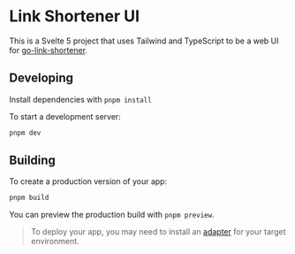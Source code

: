 # Link Shortener UI

This is a Svelte 5 project that uses Tailwind and TypeScript to be a web UI for [go-link-shortener](https://github.com/jerren/go-link-shortener).

## Developing

Install dependencies with `pnpm install`

To start a development server:

```bash
pnpm dev
```

## Building

To create a production version of your app:

```bash
pnpm build
```

You can preview the production build with `pnpm preview`.

> To deploy your app, you may need to install an [adapter](https://svelte.dev/docs/kit/adapters) for your target environment.
